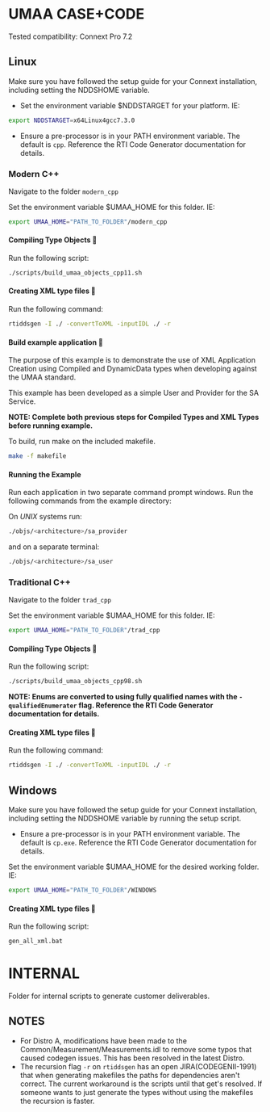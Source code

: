 # UMAA CASE+CODE

Tested compatibility: Connext Pro 7.2

## Linux
Make sure you have followed the setup guide for your Connext installation, 
including setting the NDDSHOME variable.

- Set the environment variable $NDDSTARGET for your platform. IE:
```sh
export NDDSTARGET=x64Linux4gcc7.3.0
```
- Ensure a pre-processor is in your PATH environment variable.
The default is `cpp`. Reference the RTI Code Generator documentation for details.

### Modern C++
Navigate to the folder `modern_cpp`

Set the environment variable $UMAA_HOME for this folder. IE:
```sh
export UMAA_HOME="PATH_TO_FOLDER"/modern_cpp
```

#### Compiling Type Objects :wrench:
Run the following script:
```sh
./scripts/build_umaa_objects_cpp11.sh
```

#### Creating XML type files :wrench:
Run the following command:
```sh
rtiddsgen -I ./ -convertToXML -inputIDL ./ -r
```

#### Build example application :wrench:
The purpose of this example is to demonstrate the use of XML Application Creation
using Compiled and DynamicData types when developing against the UMAA standard.

This example has been developed as a simple User and Provider for the SA Service.

**NOTE: Complete both previous steps for Compiled Types and XML Types before running example.**

To build, run make on the included makefile.

```sh
make -f makefile
```
#### Running the Example

Run each application in two separate command prompt windows. Run the
following commands from the example directory:

On *UNIX* systems run:

```sh
./objs/<architecture>/sa_provider
```

and on a separate terminal:
```sh
./objs/<architecture>/sa_user
```

### Traditional C++
Navigate to the folder `trad_cpp`

Set the environment variable $UMAA_HOME for this folder. IE:
```sh
export UMAA_HOME="PATH_TO_FOLDER"/trad_cpp
```

#### Compiling Type Objects :wrench:
Run the following script:
```sh
./scripts/build_umaa_objects_cpp98.sh
```
**NOTE: Enums are converted to using fully qualified names with the `-qualifiedEnumerater` flag.
Reference the RTI Code Generator documentation for details.**

#### Creating XML type files :wrench:
Run the following command:
```sh
rtiddsgen -I ./ -convertToXML -inputIDL ./ -r
```

## Windows

Make sure you have followed the setup guide for your Connext installation, 
including setting the NDDSHOME variable by running the setup script.

- Ensure a pre-processor is in your PATH environment variable.
The default is `cp.exe`. Reference the RTI Code Generator documentation for details.

Set the environment variable $UMAA_HOME for the desired working folder. IE:
```sh
export UMAA_HOME="PATH_TO_FOLDER"/WINDOWS
```

#### Creating XML type files :wrench:
Run the following script:
```sh
gen_all_xml.bat
```



# INTERNAL
Folder for internal scripts to generate customer deliverables.

## NOTES
- For Distro A, modifications have been made to the Common/Measurement/Measurements.idl 
to remove some typos that caused codegen issues. This has been resolved in the latest Distro.
- The recursion flag `-r` on `rtiddsgen` has an open JIRA(CODEGENII-1991) that when generating makefiles the paths
for dependencies aren't correct. The current workaround is the scripts until that get's resolved.
If someone wants to just generate the types without using the makefiles the recursion is faster.